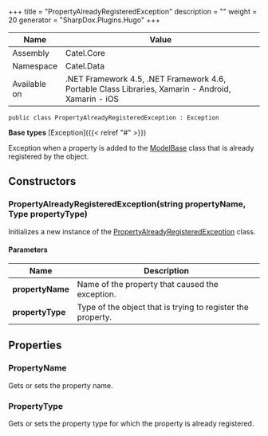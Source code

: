 

+++
title = "PropertyAlreadyRegisteredException" 
description = ""
weight = 20
generator = "SharpDox.Plugins.Hugo"
+++

Name|Value
---|---
Assembly|Catel.Core
Namespace|Catel.Data
Available on|.NET Framework 4.5, .NET Framework 4.6, Portable Class Libraries, Xamarin - Android, Xamarin - iOS

```
public class PropertyAlreadyRegisteredException : Exception
```

**Base types**
[Exception]({{&lt; relref "#" &gt;}})

Exception when a property is added to the [ModelBase](#) class that is already registered by the object.

## Constructors

### PropertyAlreadyRegisteredException(string propertyName, Type propertyType)

Initializes a new instance of the [PropertyAlreadyRegisteredException](#) class.

#### Parameters

Name|Description
---|---
**propertyName**|Name of the property that caused the exception.
**propertyType**|Type of the object that is trying to register the property.

## Properties

### PropertyName

Gets or sets the property name.

### PropertyType

Gets or sets the property type for which the property is already registered.

